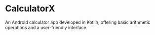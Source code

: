 # CalculatorX
An Android calculator app developed in Kotlin, offering basic arithmetic operations and a user-friendly interface
